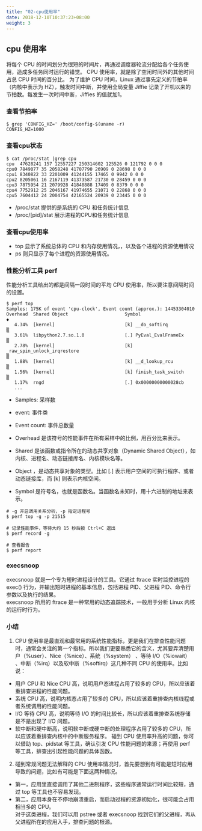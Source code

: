 ```yaml
---
title: "02-cpu使用率"
date: 2018-12-10T10:37:23+08:00
weight: 3
---
```


## cpu 使用率
将每个 CPU 的时间划分为很短的时间片，再通过调度器轮流分配给各个任务使用，造成多任务同时运行的错觉。
CPU 使用率，就是除了空闲时间外的其他时间占总 CPU 时间的百分比。
为了维护 CPU 时间，Linux 通过事先定义的节拍率（内核中表示为 HZ），触发时间中断，并使用全局变量 Jiffie 记录了开机以来的节拍数。每发生一次时间中断，Jiffies 的值就加1。

### 查看节拍率
```
$ grep 'CONFIG_HZ=' /boot/config-$(uname -r)
CONFIG_HZ=1000
```
### 查看cpu状态
```
$ cat /proc/stat |grep cpu
cpu  47628241 157 12557227 250314602 125526 0 121792 0 0 0
cpu0 7849077 35 2058248 41707790 26909 0 28698 0 0 0
cpu1 8340822 33 2201009 41244155 17465 0 9942 0 0 0
cpu2 8205061 16 2167119 41373587 21730 0 28459 0 0 0
cpu3 7875954 21 2079928 41848888 17409 0 8379 0 0 0
cpu4 7752912 25 2046167 41974655 21071 0 22868 0 0 0
cpu5 7604412 24 2004754 42165524 20939 0 23445 0 0 0
```

- /proc/stat 提供的是系统的 CPU 和任务统计信息
- /proc/[pid]/stat 展示进程的CPU和任务统计信息

### 查看cpu使用率
- top 显示了系统总体的 CPU 和内存使用情况，，以及各个进程的资源使用情况
- ps 则只显示了每个进程的资源使用情况。

### 性能分析工具 perf
性能分析工具给出的都是间隔一段时间的平均 CPU 使用率，所以要注意间隔时间的设置。

```
$ perf top
Samples: 175K of event 'cpu-clock', Event count (approx.): 14453304010
Overhead  Shared Object                     Symbol                                                                                                           ◆
   4.34%  [kernel]                          [k] __do_softirq                                                                                                 ▒
   3.61%  libpython2.7.so.1.0               [.] PyEval_EvalFrameEx                                                                                           ▒
   2.78%  [kernel]                          [k] _raw_spin_unlock_irqrestore                                                                                  ▒
   1.88%  [kernel]                          [k] __d_lookup_rcu                                                                                               ▒
   1.56%  [kernel]                          [k] finish_task_switch                                                                                           ▒
   1.17%  rngd                              [.] 0x00000000000028cb
   ...
```

- Samples: 采样数
- event: 事件类
- Event count: 事件总数量


- Overhead 是该符号的性能事件在所有采样中的比例，用百分比来表示。
- Shared 是该函数或指令所在的动态共享对象（Dynamic Shared Object），如内核、进程名、动态链接库名、内核模块名等。
- Object ，是动态共享对象的类型。比如 [.] 表示用户空间的可执行程序、或者动态链接库，而 [k] 则表示内核空间。
- Symbol 是符号名，也就是函数名。当函数名未知时，用十六进制的地址来表示。

```
# -g 开启调用关系分析，-p 指定进程号
$ perf top -g -p 21515

# 记录性能事件，等待大约 15 秒后按 Ctrl+C 退出
$ perf record -g

# 查看报告
$ perf report

```

### execsnoop
execsnoop 就是一个专为短时进程设计的工具。它通过 ftrace 实时监控进程的 exec() 行为，并输出短时进程的基本信息，包括进程 PID、父进程 PID、命令行参数以及执行的结果。   
execsnoop 所用的 ftrace 是一种常用的动态追踪技术，一般用于分析 Linux 内核的运行时行为。



### 小结
1. CPU 使用率是最直观和最常用的系统性能指标，更是我们在排查性能问题时，通常会关注的第一个指标。所以我们更要熟悉它的含义，尤其要弄清楚用户（%user）、Nice（%nice）、系统（%system） 、等待 I/O（%iowait） 、中断（%irq）以及软中断（%softirq）这几种不同 CPU 的使用率。比如说：
* 用户 CPU 和 Nice CPU 高，说明用户态进程占用了较多的 CPU，所以应该着重排查进程的性能问题。
* 系统 CPU 高，说明内核态占用了较多的 CPU，所以应该着重排查内核线程或者系统调用的性能问题。
* I/O 等待 CPU 高，说明等待 I/O 的时间比较长，所以应该着重排查系统存储是不是出现了 I/O 问题。
* 软中断和硬中断高，说明软中断或硬中断的处理程序占用了较多的 CPU，所以应该着重排查内核中的中断服务程序。
碰到 CPU 使用率升高的问题，你可以借助 top、pidstat 等工具，确认引发 CPU 性能问题的来源；再使用 perf 等工具，排查出引起性能问题的具体函数。

2. 碰到常规问题无法解释的 CPU 使用率情况时，首先要想到有可能是短时应用导致的问题，比如有可能是下面这两种情况。
* 第一，应用里直接调用了其他二进制程序，这些程序通常运行时间比较短，通过 top 等工具也不容易发现。
* 第二，应用本身在不停地崩溃重启，而启动过程的资源初始化，很可能会占用相当多的 CPU。   
对于这类进程，我们可以用 pstree 或者 execsnoop 找到它们的父进程，再从父进程所在的应用入手，排查问题的根源。

